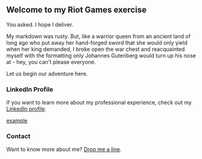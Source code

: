 ## Welcome to my Riot Games exercise

You asked. I hope I deliver.

My markdown was rusty. But, like a warrior queen from an ancient land of long ago who put away her hand-forged sword that she would only yield when her king demanded, I broke open the war chest and reacquainted myself with the formatting only Johannes Gutenberg would turn up his nose at - hey, you can't please everyone.

Let us begin our adventure here.

### LinkedIn Profile

If you want to learn more about my professional experience, check out my [LinkedIn profile](https://www.linkedin.com/in/angela-nielsen-a392aa1).

<a href="https://www.linkedin.com/in/angela-nielsen-a392aa1" target="_blank">example</a>

### Contact

Want to know more about me? [Drop me a line](mailto:angelaf.nielsen@gmail.com).
